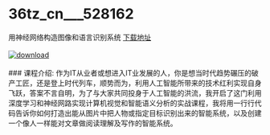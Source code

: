 # 36tz_cn___528162
用神经网络构造图像和语言识别系统
[下载地址](http://www.36tz.cn/article/528162 "下载地址")
<br/></br>[![download](http://36tz.cn/muke_img/2019_10_1-124-300x169.png "下载地址")](http://www.36tz.cn/article/528162 "下载地址")
<br/></br>### 课程介绍:
作为IT从业者或想进入IT业发展的人，你是想当时代趋势碾压的破产工匠，还是登上时代列车，顺势而为，利用人工智能所带来的技术红利实现自身飞跃，答案不言自明，为了与大家共同投身于人工智能的洪流，我开启了这门利用深度学习和神经网路实现计算机视觉和智能语义分析的实战课程，我将用一行行代码告诉你如何打造出能从图片中把人物或指定目标识别出来的智能系统，以及创建一个像人一样能对文章做阅读理解及写作的智能系统。


 
